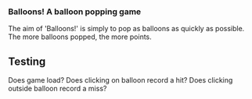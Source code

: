 ### Balloons! A balloon popping game

The aim of 'Balloons!' is simply to pop as balloons as quickly as possible. The more balloons popped, the more points.

## Testing
Does game load?
Does clicking on balloon record a hit?
Does clicking outside balloon record a miss? 
